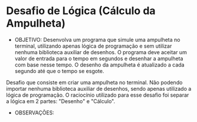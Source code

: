 # Desafio de Lógica (Cálculo da Ampulheta)

- OBJETIVO:
Desenvolva um programa que simule uma ampulheta no terminal, utilizando apenas lógica de programação e sem utilizar nenhuma biblioteca auxiliar de desenhos. O programa deve aceitar um valor de entrada para o tempo em segundos e desenhar a ampulheta com base nesse tempo. O desenho da ampulheta é atualizado a cada segundo até que o tempo se esgote.

Desafio que consiste em criar uma ampulheta no terminal. Não podendo importar nenhuma biblioteca auxiliar de desenhos, sendo apenas utilizado a lógica de programação. O raciocínio utilizado para esse desafio foi separar a lógica em 2 partes: "Desenho" e "Cálculo".

- OBSERVAÇÕES:
